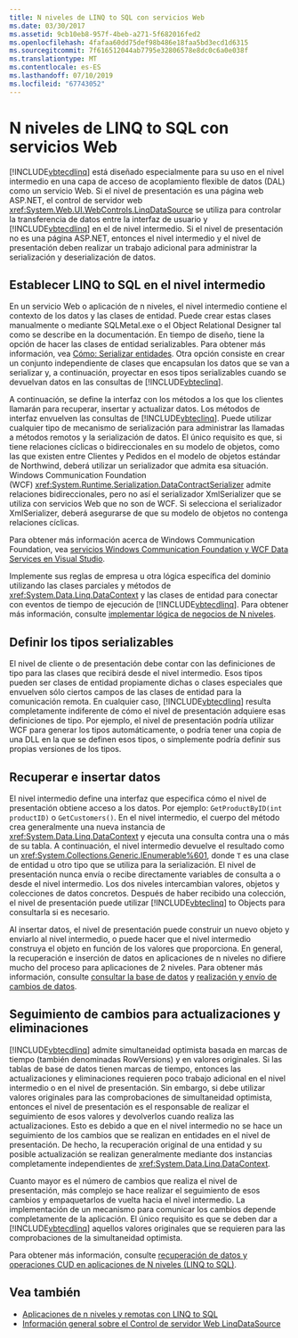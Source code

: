 ```yaml
---
title: N niveles de LINQ to SQL con servicios Web
ms.date: 03/30/2017
ms.assetid: 9cb10eb8-957f-4beb-a271-5f682016fed2
ms.openlocfilehash: 4fafaa60dd75def98b486e18faa5bd3ecd1d6315
ms.sourcegitcommit: 7f616512044ab7795e32806578e8dc0c6a0e038f
ms.translationtype: MT
ms.contentlocale: es-ES
ms.lasthandoff: 07/10/2019
ms.locfileid: "67743052"
---
```

# <a name="linq-to-sql-n-tier-with-web-services"></a>N niveles de LINQ to SQL con servicios Web
[!INCLUDE[vbtecdlinq](../../../../../../includes/vbtecdlinq-md.md)] está diseñado especialmente para su uso en el nivel intermedio en una capa de acceso de acoplamiento flexible de datos (DAL) como un servicio Web. Si el nivel de presentación es una página web ASP.NET, el control de servidor web <xref:System.Web.UI.WebControls.LinqDataSource> se utiliza para controlar la transferencia de datos entre la interfaz de usuario y [!INCLUDE[vbtecdlinq](../../../../../../includes/vbtecdlinq-md.md)] en el de nivel intermedio. Si el nivel de presentación no es una página ASP.NET, entonces el nivel intermedio y el nivel de presentación deben realizar un trabajo adicional para administrar la serialización y deserialización de datos.  
  
## <a name="setting-up-linq-to-sql-on-the-middle-tier"></a>Establecer LINQ to SQL en el nivel intermedio  
 En un servicio Web o aplicación de n niveles, el nivel intermedio contiene el contexto de los datos y las clases de entidad. Puede crear estas clases manualmente o mediante SQLMetal.exe o el Object Relational Designer tal como se describe en la documentación. En tiempo de diseño, tiene la opción de hacer las clases de entidad serializables. Para obtener más información, vea [Cómo: Serializar entidades](../../../../../../docs/framework/data/adonet/sql/linq/how-to-make-entities-serializable.md). Otra opción consiste en crear un conjunto independiente de clases que encapsulan los datos que se van a serializar y, a continuación, proyectar en esos tipos serializables cuando se devuelvan datos en las consultas de [!INCLUDE[vbteclinq](../../../../../../includes/vbteclinq-md.md)].  
  
 A continuación, se define la interfaz con los métodos a los que los clientes llamarán para recuperar, insertar y actualizar datos. Los métodos de interfaz envuelven las consultas de [!INCLUDE[vbteclinq](../../../../../../includes/vbteclinq-md.md)]. Puede utilizar cualquier tipo de mecanismo de serialización para administrar las llamadas a métodos remotos y la serialización de datos. El único requisito es que, si tiene relaciones cíclicas o bidireccionales en su modelo de objetos, como las que existen entre Clientes y Pedidos en el modelo de objetos estándar de Northwind, deberá utilizar un serializador que admita esa situación. Windows Communication Foundation (WCF) <xref:System.Runtime.Serialization.DataContractSerializer> admite relaciones bidireccionales, pero no así el serializador XmlSerializer que se utiliza con servicios Web que no son de WCF. Si selecciona el serializador XmlSerializer, deberá asegurarse de que su modelo de objetos no contenga relaciones cíclicas.  
  
 Para obtener más información acerca de Windows Communication Foundation, vea [servicios Windows Communication Foundation y WCF Data Services en Visual Studio](/visualstudio/data-tools/windows-communication-foundation-services-and-wcf-data-services-in-visual-studio).  
  
 Implemente sus reglas de empresa u otra lógica específica del dominio utilizando las clases parciales y métodos de <xref:System.Data.Linq.DataContext> y las clases de entidad para conectar con eventos de tiempo de ejecución de  [!INCLUDE[vbtecdlinq](../../../../../../includes/vbtecdlinq-md.md)]. Para obtener más información, consulte [implementar lógica de negocios de N niveles](../../../../../../docs/framework/data/adonet/sql/linq/implementing-business-logic-linq-to-sql.md).  
  
## <a name="defining-the-serializable-types"></a>Definir los tipos serializables  
 El nivel de cliente o de presentación debe contar con las definiciones de tipo para las clases que recibirá desde el nivel intermedio. Esos tipos pueden ser clases de entidad propiamente dichas o clases especiales que envuelven sólo ciertos campos de las clases de entidad para la comunicación remota. En cualquier caso, [!INCLUDE[vbtecdlinq](../../../../../../includes/vbtecdlinq-md.md)] resulta completamente indiferente de cómo el nivel de presentación adquiere esas definiciones de tipo. Por ejemplo, el nivel de presentación podría utilizar WCF para generar los tipos automáticamente, o podría tener una copia de una DLL en la que se definen esos tipos, o simplemente podría definir sus propias versiones de los tipos.  
  
## <a name="retrieving-and-inserting-data"></a>Recuperar e insertar datos  
 El nivel intermedio define una interfaz que especifica cómo el nivel de presentación obtiene acceso a los datos. Por ejemplo: `GetProductByID(int productID)` o `GetCustomers()`. En el nivel intermedio, el cuerpo del método crea generalmente una nueva instancia de <xref:System.Data.Linq.DataContext> y ejecuta una consulta contra una o más de su tabla. A continuación, el nivel intermedio devuelve el resultado como un <xref:System.Collections.Generic.IEnumerable%601>, donde `T` es una clase de entidad u otro tipo que se utiliza para la serialización. El nivel de presentación nunca envía o recibe directamente variables de consulta a o desde el nivel intermedio. Los dos niveles intercambian valores, objetos y colecciones de datos concretos. Después de haber recibido una colección, el nivel de presentación puede utilizar [!INCLUDE[vbteclinq](../../../../../../includes/vbteclinq-md.md)] to Objects para consultarla si es necesario.  
  
 Al insertar datos, el nivel de presentación puede construir un nuevo objeto y enviarlo al nivel intermedio, o puede hacer que el nivel intermedio construya el objeto en función de los valores que proporciona. En general, la recuperación e inserción de datos en aplicaciones de n niveles no difiere mucho del proceso para aplicaciones de 2 niveles. Para obtener más información, consulte [consultar la base de datos](../../../../../../docs/framework/data/adonet/sql/linq/querying-the-database.md) y [realización y envío de cambios de datos](../../../../../../docs/framework/data/adonet/sql/linq/making-and-submitting-data-changes.md).  
  
## <a name="tracking-changes-for-updates-and-deletes"></a>Seguimiento de cambios para actualizaciones y eliminaciones  
 [!INCLUDE[vbtecdlinq](../../../../../../includes/vbtecdlinq-md.md)] admite simultaneidad optimista basada en marcas de tiempo (también denominadas RowVersions) y en valores originales. Si las tablas de base de datos tienen marcas de tiempo, entonces las actualizaciones y eliminaciones requieren poco trabajo adicional en el nivel intermedio o en el nivel de presentación. Sin embargo, si debe utilizar valores originales para las comprobaciones de simultaneidad optimista, entonces el nivel de presentación es el responsable de realizar el seguimiento de esos valores y devolverlos cuando realiza las actualizaciones. Esto es debido a que en el nivel intermedio no se hace un seguimiento de los cambios que se realizan en entidades en el nivel de presentación. De hecho, la recuperación original de una entidad y su posible actualización se realizan generalmente mediante dos instancias completamente independientes de <xref:System.Data.Linq.DataContext>.  
  
 Cuanto mayor es el número de cambios que realiza el nivel de presentación, más complejo se hace realizar el seguimiento de esos cambios y empaquetarlos de vuelta hacia el nivel intermedio. La implementación de un mecanismo para comunicar los cambios depende completamente de la aplicación. El único requisito es que se deben dar a [!INCLUDE[vbtecdlinq](../../../../../../includes/vbtecdlinq-md.md)] aquellos valores originales que se requieren para las comprobaciones de la simultaneidad optimista.  
  
 Para obtener más información, consulte [recuperación de datos y operaciones CUD en aplicaciones de N niveles (LINQ to SQL)](../../../../../../docs/framework/data/adonet/sql/linq/data-retrieval-and-cud-operations-in-n-tier-applications.md).  
  
## <a name="see-also"></a>Vea también

- [Aplicaciones de n niveles y remotas con LINQ to SQL](../../../../../../docs/framework/data/adonet/sql/linq/n-tier-and-remote-applications-with-linq-to-sql.md)
- [Información general sobre el Control de servidor Web LinqDataSource](https://docs.microsoft.com/previous-versions/aspnet/bb547113(v=vs.100))
